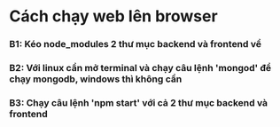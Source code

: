 # Cách chạy web lên browser

### B1: Kéo node_modules 2 thư mục backend và frontend về

### B2: Với linux cần mở terminal và chạy câu lệnh 'mongod' để chạy mongodb, windows thì không cần

### B3: Chạy câu lệnh 'npm start' với cả 2 thư mục backend và frontend
